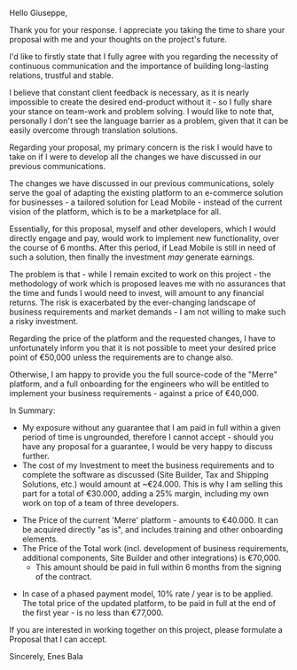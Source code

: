 Hello Giuseppe,

Thank you for your response. I appreciate you taking the time to share your proposal with me and your thoughts on the project's future.

I'd like to firstly state that I fully agree with you regarding the necessity of continuous communication and the importance of building long-lasting relations, trustful and stable. 

I believe that constant client feedback is necessary, as it is nearly impossible to create the desired end-product without it - so I fully share your stance on team-work and problem solving. I would like to note that, personally I don't see the language barrier as a problem, given that it can be easily overcome through translation solutions. 

Regarding your proposal, my primary concern is the risk I would have to take on if I were to develop all the changes we have discussed in our previous communications. 

The changes we have discussed in our previous communications, solely serve the goal of adapting the existing platform to an e-commerce solution for businesses - a tailored solution for Lead Mobile - instead of the current vision of the platform, which is to be a marketplace for all.

Essentially, for this proposal, myself and other developers, which I would directly engage and pay, would work to implement new functionality, over the course of 6 months. 
After this period, if Lead Mobile is still in need of such a solution, then finally the investment *may* generate earnings. 

The problem is that - while I remain excited to work on this project - the methodology of work which is proposed leaves me with no assurances that the time and funds I would need to invest, will amount to any financial returns. 
The risk is exacerbated by the ever-changing landscape of business requirements and market demands - I am not willing to make such a risky investment.

Regarding the price of the platform and the requested changes, I have to unfortunately inform you that it is not possible to meet your desired price point of €50,000 unless the requirements are to change also.

Otherwise, I am happy to provide you the full source-code of the "Merre" platform, and a full onboarding for the engineers who will be entitled to implement your business requirements - against a price of €40,000.

In Summary:
* My exposure without any guarantee that I am paid in full within a given period of time is ungrounded, therefore I cannot accept - should you have any proposal for a guarantee, I would be very happy to discuss further.
* The cost of my Investment to meet the business requirements and to complete the software as discussed (Site Builder, Tax and Shipping Solutions, etc.) would amount at ~€24.000. This is why I am selling this part for a total of €30.000, adding a 25% margin, including my own work on top of a team of three developers.
- The Price of the current 'Merre' platform - amounts to €40.000. It can be acquired directly "as is", and includes training and other onboarding elements. 
- The Price of the Total work (incl. development of business requirements, additional components, Site Builder and other integrations) is €70,000. 
	* This amount should be paid in full within 6 months from the signing of the contract. 
* In case of a phased payment model, 10% rate / year is to be applied. The total price of the updated platform, to be paid in full at the end of the first year - is no less than €77,000.

If you are interested in working together on this project, please formulate a Proposal that I can accept.

Sincerely,
Enes Bala

